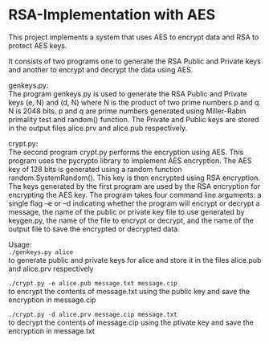 # RSA-Implementation with AES

This project implements a system that uses AES to encrypt data and RSA to protect AES keys. 

It consists of two programs one to generate the RSA Public and Private keys and another to encrypt and decrypt the data using AES. 

genkeys.py:
<br/>The program genkeys.py is used to generate the RSA Public and Private keys (e, N) and (d, N) where N is the product of two prime numbers p and q. N is 2048 bits. p and q are prime numbers generated using Miller-Rabin primality test and random() function. The Private and Public keys are stored in the output files alice.prv and alice.pub respectively.

crypt.py:
<br/>The second program crypt.py performs the encryption using AES. This program uses the pycrypto library to implement AES encryption. The AES key of 128 bits is generated using a random function random.SystemRandom(). This key is then encrypted using RSA encryption. The keys generated by the first program are used by the RSA encryption for encrypting the AES key. 
The program takes four command line arguments: a single flag –e or –d indicating whether the program will encrypt or decrypt a message, the name of the public or private key file to use generated by keygen.py, the name of the file to encrypt or decrypt, and the name of the output file to save the encrypted or decrypted data. 


Usage:<br/>
```./genkeys.py alice```
<br/>to generate public and private keys for alice and store it in the files alice.pub and alice.prv respectively

```./crypt.py -e alice.pub message.txt message.cip```
<br/>to encrypt the contents of message.txt using the public key and save the encryption in message.cip

```./crypt.py -d alice.prv message.cip message.txt```
<br/>to decrypt the contents of message.cip using the ptivate key and save the encryption in message.txt

